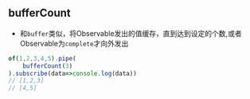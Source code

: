 ## bufferCount
- 和`buffer`类似，将Observable发出的值缓存，直到达到设定的个数,或者Observable为`complete`才向外发出
```js
of(1,2,3,4,5).pipe(
    bufferCount(3)
).subscribe(data=>console.log(data))
// [1,2,3]
// [4,5]
```